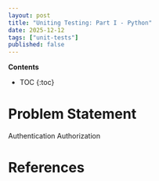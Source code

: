 ```yaml
---
layout: post
title: "Uniting Testing: Part I - Python"
date: 2025-12-12
tags: ["unit-tests"]
published: false
---
```


**Contents**
* TOC
{:toc}

# Problem Statement

Authentication
Authorization



# References

[^1]: []()